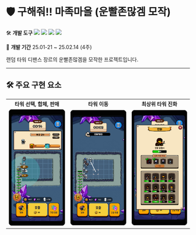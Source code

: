 # 🛡️ 구해줘!! 마족마을 (운빨존많겜 모작)


🛠️ **개발 도구**
<img src="https://img.shields.io/badge/C%23-80247B?style=flat-square&logo=csharp&logoColor=white"/> <img src="https://img.shields.io/badge/Unity-000000?style=flat-square&logo=unity&logoColor=white"/> <img src="https://img.shields.io/badge/Dotween-005E9D?style=flat-square&logo=dotween&logoColor=white"/> <img src="https://img.shields.io/badge/EasyTutorial-005E9D?style=flat-square&logo=easytutorial&logoColor=white"/>

📅 **개발 기간**
25.01-21 ~ 25.02.14 (4주)

랜덤 타워 디팬스 장르의 운빨존많겜을 모작한 프로젝트입니다.

---

## 🛠️ 주요 구현 요소
<table>
  <tr>
    <td align="center"><strong>타워 선택, 합체, 판매</strong></td>
    <td align="center"><strong>타워 이동</strong></td>
    <td align="center"><strong>최상위 타워 진화</strong></td>
  </tr>
  <tr>
    <td><img src="./Screenshot/TowerInfo.jpg" width="250"/></td>
    <td><img src="./Screenshot/TowerMove.jpg" width="250"/></td>
    <td><img src="./Screenshot/TowerFusion.jpg" width="250"/></td>
  </tr>
</table>


